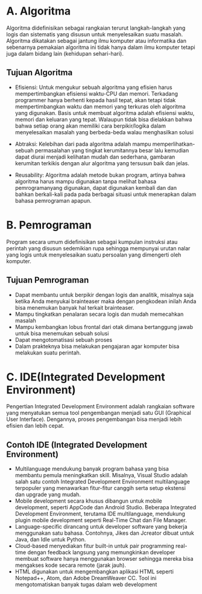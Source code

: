 <h1 align="margin">A. Algoritma</h1>
Algoritma didefinisikan sebagai rangkaian terurut langkah-langkah yang logis dan sistematis yang disusun untuk menyelesaikan suatu masalah. Algoritma dikatakan sebagai jantung ilmu komputer atau informatika dan sebenarnya pemakaian algoritma ini tidak hanya dalam ilmu komputer tetapi juga dalam bidang lain (kehidupan sehari-hari).

<h2 align="margin">Tujuan Algoritma</h2>

- Efisiensi: Untuk mengukur sebuah algoritma yang efisien harus
mempertimbangkan efisiensi waktu-CPU dan memori. Terkadang
programmer hanya berhenti kepada hasil tepat, akan tetapi tidak
mempertimbangkan waktu dan memori yang terkuras oleh algoritma yang
digunakan. Basis untuk membuat algoritma adalah efisiensi waktu,
memori dan keluaran yang tepat. Walaupun tidak bisa dielakkan bahwa
bahwa setiap orang akan memiliki cara berpikir/logika dalam
menyelesaikan masalah yang berbeda-beda walau menghasilkan solusi

- Abtraksi: Kelebihan dari pada algoritma adalah mampu memperlihatkan- sebuah permasalahan yang tingkat kerumitannya besar lalu kemudian dapat diurai menjadi kelihatan mudah dan sederhana, gambaran kerumitan terkikis dengan alur algoritma yang tersusun baik dan jelas.

- Reusability: Algoritma adalah metode bukan program, artinya bahwa algoritma harus mampu digunakan tanpa melihat bahasa pemrogramanyang digunakan, dapat digunakan kembali dan dan bahkan berkali-kali pada pada berbagai situasi untuk menerapkan dalam bahasa pemrograman apapun.


<h1 align="margin">B. Pemrograman</h1>
Program secara umum didefinisikan sebagai kumpulan instruksi atau perintah yang disusun sedemikian rupa sehingga mempunyai urutan nalar yang logis untuk menyelesaikan suatu persoalan yang dimengerti oleh komputer.

<h2 align="margin">Tujuan Pemrograman</h2>

- Dapat membantu untuk berpikir dengan logis dan analitik, misalnya saja ketika Anda menyukai brainteaser maka dengan pengkodean inilah Anda bisa menemukan banyak hal terkait brainteaser.
- Mampu tingkatkan penalaran secara logis dan mudah memecahkan masalah
- Mampu kembangkan lobus frontal dari otak dimana bertanggung jawab untuk bisa menemukan sebuah solusi
- Dapat mengotomatisasi sebuah proses
- Dalam prakteknya bisa melakukan pengajaran agar komputer bisa melakukan suatu perintah.

<h1 align="margin">C. IDE(Integrated Development Environment)</h1>
Pengertian Integrated Development Environment adalah rangkaian software yang menyatukan semua tool pengembangan menjadi satu GUI (Graphical User Interface). Dengannya, proses pengembangan bisa menjadi lebih efisien dan lebih cepat.

<h2 align="margin">Contoh IDE (Integrated Development Environment)</h2>

- Multilanguage mendukung banyak program bahasa yang bisa membantu pemula meningkatkan skill. Misalnya, Visual Studio adalah salah satu contoh Integrated Development Environment multilanguage terpopuler yang menawarkan fitur-fitur canggih serta setup ekstensi dan upgrade yang mudah.
- Mobile development secara khusus dibangun untuk mobile development, seperti AppCode dan Android Studio. Beberapa Integrated Development Environment, terutama IDE multilanguage, mendukung plugin mobile development seperti Real-Time Chat dan File Manager.
- Language-specific dirancang untuk developer software yang bekerja menggunakan satu bahasa. Contohnya, Jikes dan Jcreator dibuat untuk Java, dan Idle untuk Python.
- Cloud-based menyediakan fitur built-in untuk pair programming real-time dengan feedback langsung yang memungkinkan developer membuat software hanya menggunakan browser sehingga mereka bisa mengakses kode secara remote (jarak jauh).
- HTML digunakan untuk mengembangkan aplikasi HTML seperti Notepad++, Atom, dan Adobe DreamWeaver CC. Tool ini mengotomatiskan banyak tugas dalam web development
